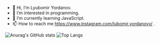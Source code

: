 - 👋 Hi, I’m Lyubomir Yordanov.                                                                             
- 👀 I’m interested in programming.
- 🌱 I’m currently learning JavaScript.                       
- 📫 How to reach me https://www.instagram.com/lubomir.yordanovv/ .  

 ![Anurag's GitHub stats](https://github-readme-stats.vercel.app/api?username=anuraghazra&show_icons=true)                            ![Top Langs](https://github-readme-stats.vercel.app/api/top-langs/?username=anuraghazra&layout=compact)  
